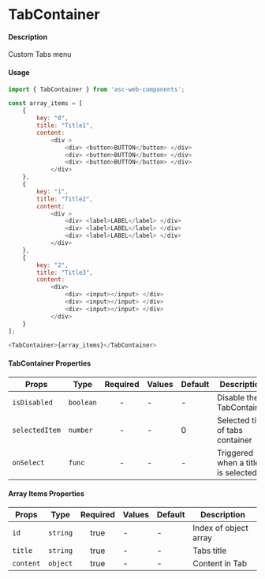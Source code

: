 # TabContainer

#### Description

Custom Tabs menu

#### Usage

```js
import { TabContainer } from 'asc-web-components';

const array_items = [
    {
        key: "0",
        title: "Title1",
        content:
            <div >
                <div> <button>BUTTON</button> </div>
                <div> <button>BUTTON</button> </div>
                <div> <button>BUTTON</button> </div>
            </div>
    },
    {
        key: "1",
        title: "Title2",
        content:
            <div >
                <div> <label>LABEL</label> </div>
                <div> <label>LABEL</label> </div>
                <div> <label>LABEL</label> </div>
            </div>
    },
    {
        key: "2",
        title: "Title3",
        content:
            <div>
                <div> <input></input> </div>
                <div> <input></input> </div>
                <div> <input></input> </div>
            </div>
    }
];

<TabContainer>{array_items}</TabContainer>
```

#### TabContainer Properties

| Props      | Type        | Required | Values                                    | Default      | Description           |
| ---------- | ----------- | :------: | ----------------------------------------- | ------------ | --------------------- |
| `isDisabled`                | `boolean` |    -    | -                            | -       | Disable the TabContainer
| `selectedItem`             | `number`            |    -     | -                            | 0       | Selected title of tabs container   |
| `onSelect`             | `func`            |    -     | -                            | -       | Triggered when a title is selected  |

#### Array Items Properties

| Props      | Type        | Required | Values                                    | Default      | Description           |
| ---------- | ----------- | :------: | ----------------------------------------- | ------------ | --------------------- |
| `id`                | `string` |    true    | -                            | -       | Index of object array 
| `title`                | `string` |    true    | -                            | -       | Tabs title         
| `content`                | `object` |    true   | -                            | -       | Content in Tab
